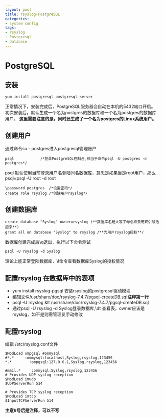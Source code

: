```yaml
---
layout: post
title: rsyslog+PostgreSQL
categories:
- system config
tags:
- rsyslog
- Postgresql
- database
---
```


# PostgreSQL

## 安装

	yum install postgresql postgresql-server

正常情况下，安装完成后，PostgreSQL服务器会自动在本机的5432端口开启。
初次安装后，默认生成一个名为postgres的数据库和一个名为postgres的数据库用户。
**这里需要注意的是，同时还生成了一个名为postgres的Linux系统用户。**

## 创建用户

通过命令su - postgres进入postgresql管理账户

	psql 			/*登录PostgreSQL控制台,相当于命令psql -U postgres -d postgres*/

psql 默认使用当前登录用户名登陆同名数据库，意思是如果当是root用户，那么psql=psql -U root -d root

	\password postgres 	/*设置密码*/
	create role rsyslog	/*创建用户rsyslog*/

## 创建数据库

	create database "Syslog" owner=rsyslog (**数据库名是大写字母必须要用双引号括起来**)
	grant all on database "Syslog" to rsyslog /**为用户rsyslog授权**/

数据库创建完成后\q退出，执行以下命令测试
	
	psql -U rsyslog -d Syslog

理论上能正常登陆数据库，\l命令查看数据库Syslog的授权情况

## 配置rsyslog 在数据库中的表项

* yum install rsyslog-pgsql 安装rsyslog的postgresql驱动模块
* 编辑文件/usr/share/doc/rsyslog-7.4.7/pgsql-createDB.sql**注释第一行**
* psql -U rsyslog &lt /usr/share/doc/rsyslog-7.4.7/pgsql-createDB.sql
* 通过psql -U rsyslog -d Syslog登录数据库,\dt 查看表，owner应该是rsyslog，如不是则需管理员手动修改

## 配置rsyslog 

编辑 /etc/rsyslog.conf文件

	$ModLoad ompgsql #ommysql
	#*.*     :ommysql:localhost,Syslog,rsyslog,123456
	*.*        :ompgsql:127.0.0.1,Syslog,rsyslog,123456

	#mail.*     :ommysql:Syslog,rsyslog,123456
	# Provides UDP syslog reception
	$ModLoad imudp
	$UDPServerRun 514

	# Provides TCP syslog reception
	$ModLoad imtcp
	$InputTCPServerRun 514

**主意#号后是注释，可以不写**

